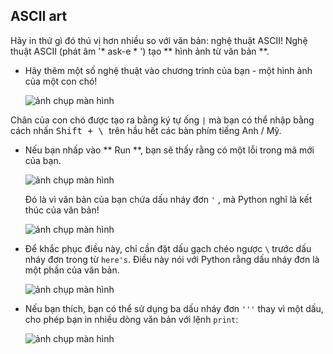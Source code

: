 ## ASCII art

Hãy in thứ gì đó thú vị hơn nhiều so với văn bản: nghệ thuật ASCII! Nghệ thuật ASCII (phát âm '* ask-e * ') tạo ** hình ảnh từ văn bản **.

+ Hãy thêm một số nghệ thuật vào chương trình của bạn - một hình ảnh của một con chó!
    
    ![ảnh chụp màn hình](images/me-dog.png)

Chân của con chó được tạo ra bằng ký tự ống ` | ` mà bạn có thể nhập bằng cách nhấn <kbd> Shift + \ </kbd> trên hầu hết các bàn phím tiếng Anh / Mỹ.

+ Nếu bạn nhấp vào ** Run **, bạn sẽ thấy rằng có một lỗi trong mã mới của bạn.
    
    ![ảnh chụp màn hình](images/me-dog-bug.png)
    
    Đó là vì văn bản của bạn chứa dấu nháy đơn ` ' ` , mà Python nghĩ là kết thúc của văn bản!
    
    ![ảnh chụp màn hình](images/me-dog-quote.png)

+ Để khắc phục điều này, chỉ cần đặt dấu gạch chéo ngược ` \ ` trước dấu nháy đơn trong từ ` here's `. Điều này nói với Python rằng dấu nháy đơn là một phần của văn bản.
    
    ![ảnh chụp màn hình](images/me-dog-bug-fix.png)

+ Nếu bạn thích, bạn có thể sử dụng ba dấu nháy đơn `'''` thay vì một dấu, cho phép bạn in nhiều dòng văn bản với lệnh `print`:
    
    ![ảnh chụp màn hình](images/me-dog-triple-quote.png)